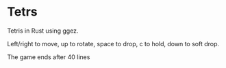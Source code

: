 # Tetrs

Tetris in Rust using ggez.

Left/right to move, up to rotate, space to drop, c to hold, down to soft drop.

The game ends after 40 lines
